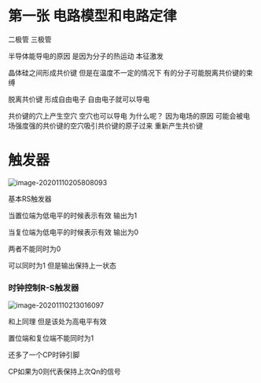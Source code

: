 # 第一张 电路模型和电路定律

二极管 三极管 

半导体能导电的原因 是因为分子的热运动 本征激发

晶体硅之间形成共价键 但是在温度不一定的情况下 有的分子可能脱离共价键的束缚

脱离共价键 形成自由电子 自由电子就可以导电

共价键的穴上产生空穴 空穴也可以导电 为什么呢？ 因为电场的原因 可能会被电场强度强的共价键的空穴吸引共价键的原子过来 重新产生共价键



# 触发器

![image-20201110205808093](D:\学习笔记\image-20201110205808093.png)

基本RS触发器

当置位端为低电平的时候表示有效 输出为1

当复位端为低电平的时候表示有效 输出为0	

两者不能同时为0 

可以同时为1 但是输出保持上一状态

### 时钟控制R-S触发器

![image-20201110213016097](D:\学习笔记\image-20201110213016097.png)

和上同理 但是该处为高电平有效 

置位端和复位端不能同时为1 

还多了一个CP时钟引脚

CP如果为0则代表保持上次Qn的信号